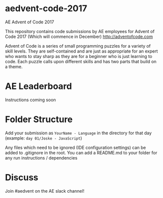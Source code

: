 # aedvent-code-2017
AE Advent of Code 2017

This repository contains code submissions by AE employees for Advent of Code 2017 (Which will commence in December)
http://adventofcode.com

Advent of Code is a series of small programming puzzles for a variety of skill levels. They are self-contained and are just as appropriate for an expert who wants to stay sharp as they are for a beginner who is just learning to code. Each puzzle calls upon different skills and has two parts that build on a theme.

# AE Leaderboard

Instructions coming soon

# Folder Structure

Add your submission as `YourName - Language` in the directory for that day (example: `day 01/Joske - JavaScript`)

Any files which need to be ignored (IDE configuration settings) can be added to .gitignore in the root.
You can add a README.md to your folder for any run instructions / dependencies

# Discuss

Join #aedvent on the AE slack channel!
